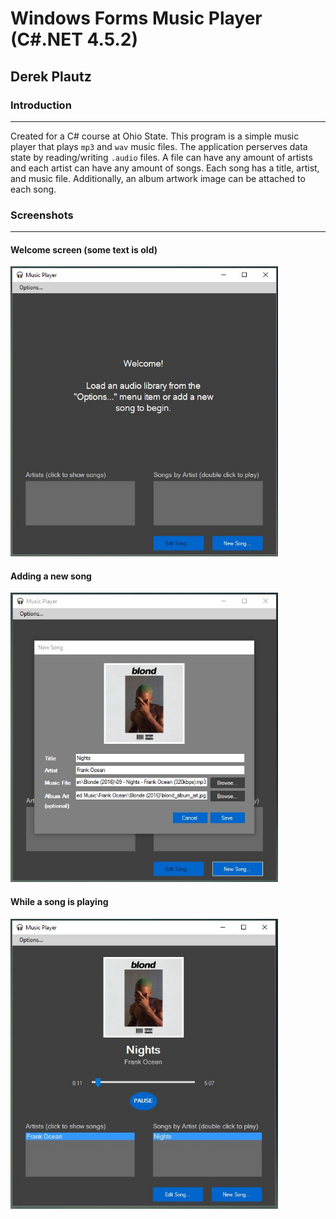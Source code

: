 # Windows Forms Music Player (C#.NET 4.5.2)
## Derek Plautz

### Introduction
---
Created for a C# course at Ohio State. This program is a simple music player that plays `mp3` and `wav` music files. The application perserves data state by reading/writing `.audio` files. A file can have any amount of artists and each artist can have any amount of songs. Each song has a title, artist, and music file. Additionally, an album artwork image can be attached to each song.

### Screenshots
---
#### Welcome screen (some text is old)

<img src="img/welcome.JPG" alt="welcome screen" style="max-width: 85%;"/>



#### Adding a new song

<img src="img/new-song.JPG" alt="welcome screen" style="max-width: 85%;"/>



#### While a song is playing

<img src="img/song-playing.JPG" alt="welcome screen" style="max-width: 85%;"/>
